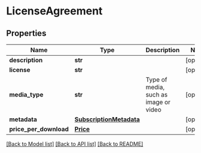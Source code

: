 # LicenseAgreement

## Properties
Name | Type | Description | Notes
------------ | ------------- | ------------- | -------------
**description** | **str** |  | [optional] 
**license** | **str** |  | [optional] 
**media_type** | **str** | Type of media, such as image or video | [optional] 
**metadata** | [**SubscriptionMetadata**](SubscriptionMetadata.md) |  | [optional] 
**price_per_download** | [**Price**](Price.md) |  | [optional] 

[[Back to Model list]](../README.md#documentation-for-models) [[Back to API list]](../README.md#documentation-for-api-endpoints) [[Back to README]](../README.md)


